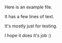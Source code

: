 Here is an example file.

It has a few lines of text.

It's mostly just for testing.

I hope it does it's job :)
